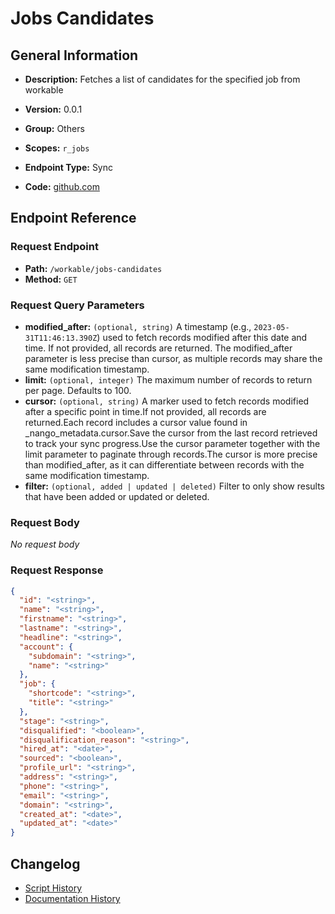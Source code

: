 # Jobs Candidates

## General Information

- **Description:** Fetches a list of candidates for the specified job from workable

- **Version:** 0.0.1
- **Group:** Others
- **Scopes:** `r_jobs`
- **Endpoint Type:** Sync
- **Code:** [github.com](https://github.com/NangoHQ/integration-templates/tree/main/integrations/workable/syncs/jobs-candidates.ts)


## Endpoint Reference

### Request Endpoint

- **Path:** `/workable/jobs-candidates`
- **Method:** `GET`

### Request Query Parameters

- **modified_after:** `(optional, string)` A timestamp (e.g., `2023-05-31T11:46:13.390Z`) used to fetch records modified after this date and time. If not provided, all records are returned. The modified_after parameter is less precise than cursor, as multiple records may share the same modification timestamp.
- **limit:** `(optional, integer)` The maximum number of records to return per page. Defaults to 100.
- **cursor:** `(optional, string)` A marker used to fetch records modified after a specific point in time.If not provided, all records are returned.Each record includes a cursor value found in _nango_metadata.cursor.Save the cursor from the last record retrieved to track your sync progress.Use the cursor parameter together with the limit parameter to paginate through records.The cursor is more precise than modified_after, as it can differentiate between records with the same modification timestamp.
- **filter:** `(optional, added | updated | deleted)` Filter to only show results that have been added or updated or deleted.

### Request Body

_No request body_

### Request Response

```json
{
  "id": "<string>",
  "name": "<string>",
  "firstname": "<string>",
  "lastname": "<string>",
  "headline": "<string>",
  "account": {
    "subdomain": "<string>",
    "name": "<string>"
  },
  "job": {
    "shortcode": "<string>",
    "title": "<string>"
  },
  "stage": "<string>",
  "disqualified": "<boolean>",
  "disqualification_reason": "<string>",
  "hired_at": "<date>",
  "sourced": "<boolean>",
  "profile_url": "<string>",
  "address": "<string>",
  "phone": "<string>",
  "email": "<string>",
  "domain": "<string>",
  "created_at": "<date>",
  "updated_at": "<date>"
}
```

## Changelog

- [Script History](https://github.com/NangoHQ/integration-templates/commits/main/integrations/workable/syncs/jobs-candidates.ts)
- [Documentation History](https://github.com/NangoHQ/integration-templates/commits/main/integrations/workable/syncs/jobs-candidates.md)

<!-- END  GENERATED CONTENT -->

